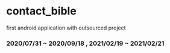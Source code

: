 # contact_bible
first android application with outsourced project

### 2020/07/31 ~ 2020/09/18 , 2021/02/19 ~ 2021/02/21
